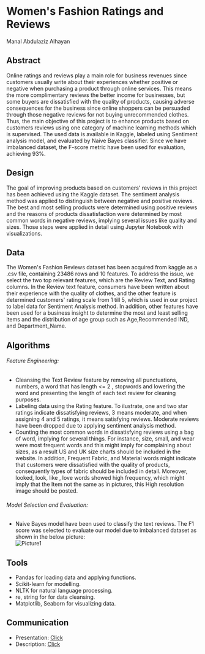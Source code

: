 # Women's Fashion Ratings and Reviews
Manal Abdulaziz Alhayan


## Abstract 
Online ratings and reviews play a main role for business revenues since customers usually write about their experiences whether positive or negative when purchasing a product through online services. This means the more complimentary reviews the better income for businesses, but some buyers are dissatisfied with the quality of products, causing adverse consequences for the business since online shoppers can be persuaded through those negative reviews for not buying unrecommended clothes. Thus, the main objective of this project is to enhance products based on customers reviews using one category of machine learning methods which is supervised. The used data is available in Kaggle, labeled using Sentiment analysis model, and evaluated by Naive Bayes classifier. Since we have imbalanced dataset, the F-score metric have been used for evaluation, achieving 93%. 

## Design 
The goal of improving products based on customers' reviews in this project has been achieved using the Kaggle dataset. The sentiment analysis method was applied to distinguish between negative and positive reviews. The best and most selling products were determined using positive reviews and the reasons of products dissatisfaction were determined by most common words in negative reviews, implying several issues like quality and sizes. Those steps were applied in detail using Jupyter Notebook with visualizations.


## Data
The Women's Fashion Reviews dataset has been acquired from kaggle as a .csv file, containing 23486 rows and 10 features. To address the issue, we select the two top relevant features, which are the Review Text, and Rating columns. In the Review text feature, consumers have been written about their experience with the quality of clothes, and the other feature is determined customers' rating scale from 1 till 5, which is used in our project to label data for Sentiment Analysis method. In addition, other features have been used for a business insight to determine the most and least selling items and the distribution of age group such as Age,Recommended IND, and Department_Name.


## Algorithms 

###### Feature Engineering: 
- Cleansing the Text Review feature by removing all punctuations, numbers, a word that has length <= 2 , stopwords and lowering the word and presenting the length of each text review for cleaning purposes.
- Labeling data using the Rating feature. To ilustrate, one and two star ratings indicate dissatisfying reviews, 3 means moderate, and when assigning 4 and 5 ratings, it means satisfying reviews. Moderate reviews have been dropped due to applying sentiment analysis method.
- Counting the most common words in dissatisfying reviews using a bag of word, implying for several things. For instance, size, small, and wear were most frequent words and this might imply for complaining about sizes, as a result US and UK size charts should be included in the website. In addition, Frequent Fabric, and Material words might indicate that customers were dissatisfied with the quality of products, consequently types of fabric should be included in detail. Moreover, looked, look, like , love words showed high frequency, which might imply that the Item not the same as in pictures, this High resolution image should be posted.

###### Model Selection and Evaluation:
- Naive Bayes model have been used to classify the text reviews. The F1 score was selected to evaluate our model due to imbalanced dataset as shown in the below picture:  
 ![Picture1](https://user-images.githubusercontent.com/93191265/141857467-52cc1496-e02d-4ba6-b98c-57e20b82f639.png)

## Tools
- Pandas for loading data and applying functions.
- Scikit-learn for modelling.
- NLTK for natural language processing.
- re, string for for data cleansing. 
- Matplotlib, Seaborn for visualizing data.

## Communication
- Presentation: [Click](https://github.com/mana1hayan/SDAIA/blob/main/Presentation/Online%20clothes'%20reviews.pdf)
- Description: [Click](https://github.com/mana1hayan/SDAIA/blob/main/README.md)
